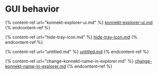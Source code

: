 # GUI behavior

{% content-ref url="konnekt-explorer-ui.md" %}
[konnekt-explorer-ui.md](konnekt-explorer-ui.md)
{% endcontent-ref %}

{% content-ref url="hide-tray-icon.md" %}
[hide-tray-icon.md](hide-tray-icon.md)
{% endcontent-ref %}

{% content-ref url="untitled.md" %}
[untitled.md](untitled.md)
{% endcontent-ref %}

{% content-ref url="change-konnekt-name-in-explorer.md" %}
[change-konnekt-name-in-explorer.md](change-konnekt-name-in-explorer.md)
{% endcontent-ref %}

